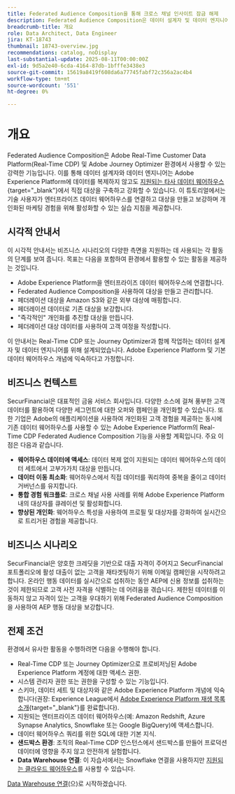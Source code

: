 ```yaml
---
title: Federated Audience Composition을 통해 크로스 채널 인사이트 잠금 해제
description: Federated Audience Composition은 데이터 설계자 및 데이터 엔지니어가 서드파티 데이터 웨어하우스에서 직접 대상을 구축하고 강화할 수 있는 강력한 기능입니다.
breadcrumb-title: 개요
role: Data Architect, Data Engineer
jira: KT-18743
thumbnail: 18743-overview.jpg
recommendations: catalog, noDisplay
last-substantial-update: 2025-08-11T00:00:00Z
exl-id: 9d5a2e40-6cda-4164-87db-1bfffe3438e3
source-git-commit: 15619a8419f608da6a77745fabf72c356a2ac4b4
workflow-type: tm+mt
source-wordcount: '551'
ht-degree: 0%

---
```


# 개요

Federated Audience Composition은 Adobe Real-Time Customer Data Platform(Real-Time CDP) 및 Adobe Journey Optimizer 환경에서 사용할 수 있는 강력한 기능입니다. 이를 통해 데이터 설계자와 데이터 엔지니어는 Adobe Experience Platform에 데이터를 복제하지 않고도 [지원되는 타사 데이터 웨어하우스](https://experienceleague.adobe.com/en/docs/federated-audience-composition/using/start/access-prerequisites){target="_blank"}에서 직접 대상을 구축하고 강화할 수 있습니다. 이 튜토리얼에서는 기술 사용자가 엔터프라이즈 데이터 웨어하우스를 연결하고 대상을 만들고 보강하며 개인화된 마케팅 경험을 위해 활성화할 수 있는 실습 지침을 제공합니다.

## 시각적 안내서

이 시각적 안내서는 비즈니스 시나리오의 다양한 측면을 지원하는 데 사용되는 각 활동의 단계를 보여 줍니다. 목표는 다음을 포함하여 환경에서 활용할 수 있는 활동을 제공하는 것입니다.

- Adobe Experience Platform을 엔터프라이즈 데이터 웨어하우스에 연결합니다.
- Federated Audience Composition을 사용하여 대상을 만들고 관리합니다.
- 페더레이션 대상을 Amazon S3와 같은 외부 대상에 매핑합니다.
- 페더레이션 데이터로 기존 대상을 보강합니다.
- &quot;즉각적인&quot; 개인화를 추진할 대상을 만듭니다.
- 페더레이션 대상 데이터를 사용하여 고객 여정을 작성합니다.

이 안내서는 Real-Time CDP 또는 Journey Optimizer과 함께 작업하는 데이터 설계자 및 데이터 엔지니어를 위해 설계되었습니다. Adobe Experience Platform 및 기본 데이터 웨어하우스 개념에 익숙하다고 가정합니다.

## 비즈니스 컨텍스트

SecurFinancial은 대표적인 금융 서비스 회사입니다. 다양한 소스에 걸쳐 풍부한 고객 데이터를 활용하여 다양한 세그먼트에 대한 오퍼와 캠페인을 개인화할 수 있습니다. 또한 기업은 Adobe의 애플리케이션을 사용하여 개인화된 고객 경험을 제공하는 동시에 기존 데이터 웨어하우스를 사용할 수 있는 Adobe Experience Platform의 Real-Time CDP Federated Audience Composition 기능을 사용할 계획입니다. 주요 이점은 다음과 같습니다.

- **웨어하우스 데이터에 액세스**: 데이터 복제 없이 지원되는 데이터 웨어하우스의 데이터 세트에서 고부가가치 대상을 만듭니다.
- **데이터 이동 최소화**: 웨어하우스에서 직접 데이터를 쿼리하여 중복을 줄이고 데이터 거버넌스를 유지합니다.
- **통합 경험 워크플로**: 크로스 채널 사용 사례를 위해 Adobe Experience Platform 내의 대상자를 큐레이션 및 활성화합니다.
- **향상된 개인화**: 웨어하우스 특성을 사용하여 프로필 및 대상자를 강화하여 실시간으로 트리거된 경험을 제공합니다.

## 비즈니스 시나리오

SecurFinancial은 양호한 크레딧을 기반으로 대출 자격이 주어지고 SecurFinancial 포트폴리오에 활성 대출이 없는 고객을 재타겟팅하기 위해 이메일 캠페인을 시작하려고 합니다. 온라인 행동 데이터를 실시간으로 섭취하는 동안 AEP에 신용 정보를 섭취하는 것이 제한되므로 고객 사전 자격을 식별하는 데 어려움을 겪습니다. 제한된 데이터를 이동하지 않고 자격이 있는 고객을 우대하기 위해 Federated Audience Composition을 사용하여 AEP 행동 대상을 보강합니다.

## 전제 조건

환경에서 유사한 활동을 수행하려면 다음을 수행해야 합니다.

- Real-Time CDP 또는 Journey Optimizer으로 프로비저닝된 Adobe Experience Platform 계정에 대한 액세스 권한.
- 시스템 관리자 권한 또는 권한을 구성할 수 있는 기능입니다.
- 스키마, 데이터 세트 및 대상자와 같은 Adobe Experience Platform 개념에 익숙합니다(권장: Experience League에서 [Adobe Experience Platform 재생 목록 소개](https://experienceleague.adobe.com/en/playlists/experience-platform-introduction?lang=en){target="_blank"}를 완료합니다).
- 지원되는 엔터프라이즈 데이터 웨어하우스(예: Amazon Redshift, Azure Synapse Analytics, Snowflake 또는 Google BigQuery)에 액세스합니다.
- 데이터 웨어하우스 쿼리를 위한 SQL에 대한 기본 지식.
- **샌드박스 환경**: 조직의 Real-Time CDP 인스턴스에서 샌드박스를 만들어 프로덕션 데이터에 영향을 주지 않고 안전하게 실험합니다.
- **Data Warehouse 연결**: 이 자습서에서는 Snowflake 연결을 사용하지만 [지원되는 클라우드 웨어하우스](https://experienceleague.adobe.com/en/docs/federated-audience-composition/using/start/access-prerequisites)를 사용할 수 있습니다.

[Data Warehouse 연결](data-warehouse-connection.md)(으)로 시작하겠습니다.
